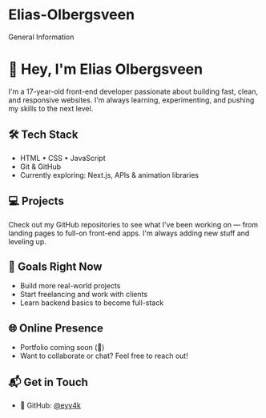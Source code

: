 # Elias-Olbergsveen
General Information

# 👋 Hey, I'm Elias Olbergsveen

I'm a 17-year-old front-end developer passionate about building fast, clean, and responsive websites. I'm always learning, experimenting, and pushing my skills to the next level.

## 🛠️ Tech Stack
- HTML • CSS • JavaScript
- Git & GitHub
- Currently exploring: Next.js, APIs & animation libraries

## 💻 Projects
Check out my GitHub repositories to see what I’ve been working on — from landing pages to full-on front-end apps. I'm always adding new stuff and leveling up.

## 🎯 Goals Right Now
- Build more real-world projects
- Start freelancing and work with clients
- Learn backend basics to become full-stack

## 🌐 Online Presence
- Portfolio coming soon (👀)
- Want to collaborate or chat? Feel free to reach out!

## 📬 Get in Touch
- 🐙 GitHub: [@eyy4k](https://github.com/Elias.Olbergsveen)

